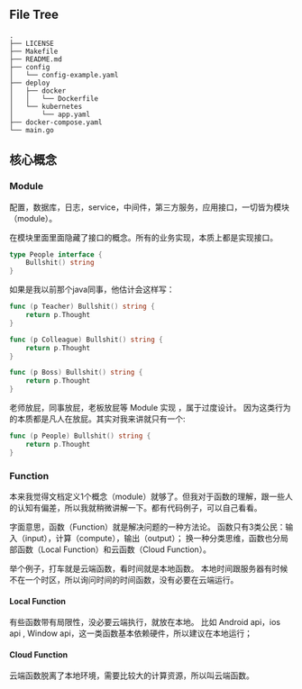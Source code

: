 ## File Tree

```file
.
├── LICENSE
├── Makefile
├── README.md
├── config
│   └── config-example.yaml
├── deploy
│   ├── docker
│   │   └── Dockerfile
│   └── kubernetes
│       └── app.yaml
├── docker-compose.yaml
└── main.go
```

## 核心概念

### Module

配置，数据库，日志，service，中间件，第三方服务，应用接口，一切皆为模块（module）。

在模块里面里面隐藏了接口的概念。所有的业务实现，本质上都是实现接口。

```go
type People interface {
	Bullshit() string
}

```

如果是我以前那个java同事，他估计会这样写：

```go
func (p Teacher) Bullshit() string {
	return p.Thought
}

func (p Colleague) Bullshit() string {
	return p.Thought
}

func (p Boss) Bullshit() string {
	return p.Thought
}
```

老师放屁，同事放屁，老板放屁等 Module 实现 ，属于过度设计。
因为这类行为的本质都是凡人在放屁。其实对我来讲就只有一个:

```go
func (p People) Bullshit() string {
	return p.Thought
}
```

### Function

本来我觉得文档定义1个概念（module）就够了。但我对于函数的理解，跟一些人的认知有偏差，所以我就稍微讲解一下。都有代码例子，可以自己看看。

字面意思，函数（Function）就是解决问题的一种方法论。
函数只有3类公民：输入（input），计算（compute），输出（output）；
换一种分类思维，函数也分局部函数（Local Function）和云函数（Cloud Function）。

举个例子，打车就是云端函数，看时间就是本地函数。
本地时间跟服务器有时候不在一个时区，所以询问时间的时间函数，没有必要在云端运行。

#### Local Function

有些函数带有局限性，没必要云端执行，就放在本地。
比如 Android api，ios api , Window api，这一类函数基本依赖硬件，所以建议在本地运行；


#### Cloud Function

云端函数脱离了本地环境，需要比较大的计算资源，所以叫云端函数。
